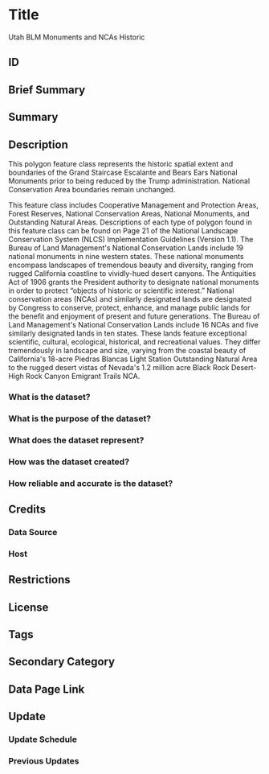 # Title

Utah BLM Monuments and NCAs Historic

## ID

## Brief Summary

## Summary

## Description

This polygon feature class represents the historic spatial extent and boundaries of the Grand Staircase Escalante and Bears Ears National Monuments prior to being reduced by the Trump administration. National Conservation Area boundaries remain unchanged.

This feature class includes Cooperative Management and Protection Areas, Forest Reserves, National Conservation Areas, National Monuments, and Outstanding Natural Areas. Descriptions of each type of polygon found in this feature class can be found on Page 21 of the National Landscape Conservation System (NLCS) Implementation Guidelines (Version 1.1). The Bureau of Land Management's National Conservation Lands include 19 national monuments in nine western states. These national monuments encompass landscapes of tremendous beauty and diversity, ranging from rugged California coastline to vividly-hued desert canyons. The Antiquities Act of 1906 grants the President authority to designate national monuments in order to protect “objects of historic or scientific interest.” National conservation areas (NCAs) and similarly designated lands are designated by Congress to conserve, protect, enhance, and manage public lands for the benefit and enjoyment of present and future generations. The Bureau of Land Management's National Conservation Lands include 16 NCAs and five similarly designated lands in ten states. These lands feature exceptional scientific, cultural, ecological, historical, and recreational values. They differ tremendously in landscape and size, varying from the coastal beauty of California's 18-acre Piedras Blancas Light Station Outstanding Natural Area to the rugged desert vistas of Nevada's 1.2 million acre Black Rock Desert-High Rock Canyon Emigrant Trails NCA.

### What is the dataset?

### What is the purpose of the dataset?

### What does the dataset represent?

### How was the dataset created?

### How reliable and accurate is the dataset?

## Credits

### Data Source

### Host

## Restrictions

## License

## Tags

## Secondary Category

## Data Page Link

## Update

### Update Schedule

### Previous Updates
